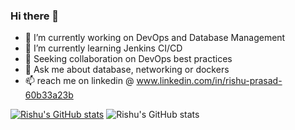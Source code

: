 ### Hi there 👋

- 🔭 I’m currently working on DevOps and Database Management 
- 🌱 I’m currently learning Jenkins CI/CD
- 👯 Seeking collaboration on DevOps best practices
- 💬 Ask me about database, networking or dockers
- 📫 reach me on linkedin @ www.linkedin.com/in/rishu-prasad-60b33a23b 

[![Rishu's GitHub stats](https://github-readme-stats.vercel.app/api?username=Rishu0204)](https://github.com/anuraghazra/github-readme-stats)
![Rishu's GitHub stats](https://github-readme-stats.vercel.app/api?username=Rishu0204&show_icons=true&theme=radical)
